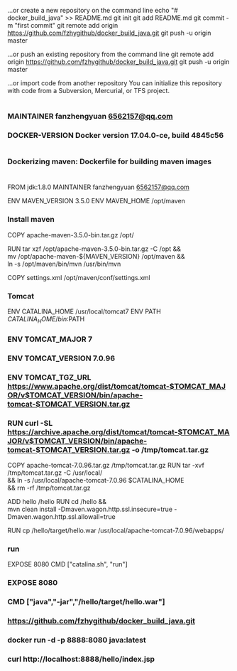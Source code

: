 …or create a new repository on the command line echo "# docker_build_java" >> README.md git init git add README.md git commit -m "first commit" git remote add origin https://github.com/fzhygithub/docker_build_java.git git push -u origin master

…or push an existing repository from the command line git remote add origin https://github.com/fzhygithub/docker_build_java.git git push -u origin master

…or import code from another repository You can initialize this repository with code from a Subversion, Mercurial, or TFS project.


#
### MAINTAINER        fanzhengyuan <6562157@qq.com>
### DOCKER-VERSION    Docker version 17.04.0-ce, build 4845c56
#
### Dockerizing maven: Dockerfile for building maven images
#
FROM       jdk:1.8.0
MAINTAINER fanzhengyuan <6562157@qq.com>

ENV MAVEN_VERSION 3.5.0
ENV MAVEN_HOME /opt/maven

### Install maven
COPY apache-maven-3.5.0-bin.tar.gz /opt/

RUN tar xzf /opt/apache-maven-3.5.0-bin.tar.gz -C /opt && \
    mv /opt/apache-maven-${MAVEN_VERSION} /opt/maven  && \
    ln -s /opt/maven/bin/mvn /usr/bin/mvn

COPY settings.xml /opt/maven/conf/settings.xml


### Tomcat ###
ENV CATALINA_HOME /usr/local/tomcat7
ENV PATH $CATALINA_HOME/bin:$PATH
### ENV TOMCAT_MAJOR 7
### ENV TOMCAT_VERSION 7.0.96
### ENV TOMCAT_TGZ_URL https://www.apache.org/dist/tomcat/tomcat-$TOMCAT_MAJOR/v$TOMCAT_VERSION/bin/apache-tomcat-$TOMCAT_VERSION.tar.gz
### RUN curl -SL https://archive.apache.org/dist/tomcat/tomcat-$TOMCAT_MAJOR/v$TOMCAT_VERSION/bin/apache-tomcat-$TOMCAT_VERSION.tar.gz -o /tmp/tomcat.tar.gz 

COPY apache-tomcat-7.0.96.tar.gz /tmp/tomcat.tar.gz
RUN tar -xvf /tmp/tomcat.tar.gz -C /usr/local/ \
  && ln -s /usr/local/apache-tomcat-7.0.96 $CATALINA_HOME  \
  && rm -rf /tmp/tomcat.tar.gz

ADD hello /hello
RUN cd /hello && \
    mvn clean install -Dmaven.wagon.http.ssl.insecure=true -Dmaven.wagon.http.ssl.allowall=true


RUN cp /hello/target/hello.war /usr/local/apache-tomcat-7.0.96/webapps/

### run ###
EXPOSE 8080
CMD ["catalina.sh", "run"]


### EXPOSE 8080
### CMD ["java","-jar","/hello/target/hello.war"]


### https://github.com/fzhygithub/docker_build_java.git
### docker run -d -p 8888:8080 java:latest
### curl http://localhost:8888/hello/index.jsp
